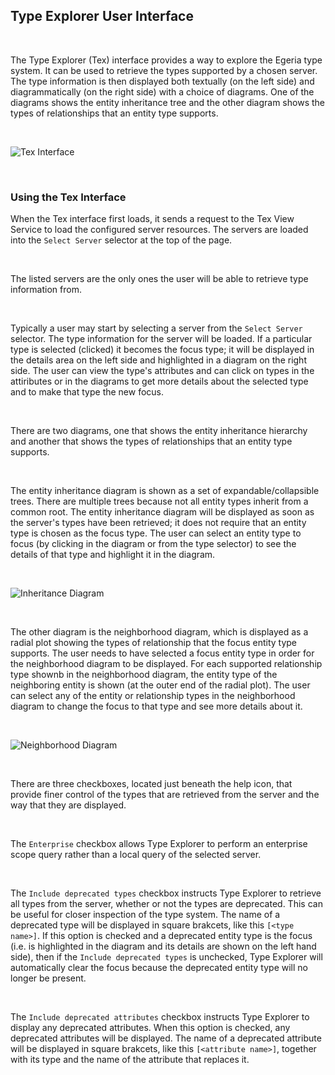 ## Type Explorer User Interface

&nbsp;

The Type Explorer (Tex) interface provides a way to explore the Egeria type system. It can be used to retrieve the types supported by a chosen server. The type information is then displayed both textually (on the left side) and diagrammatically (on the right side) with a choice of diagrams. One of the diagrams shows the entity inheritance tree and the other diagram shows the types of relationships that an entity type supports.

&nbsp;

![Tex Interface](image1)

&nbsp;

### Using the Tex Interface
When the Tex interface first loads, it sends a request to the Tex View Service to load the configured server resources. The servers are loaded into the `Select Server` selector at the top of the page. 

&nbsp;

The listed servers are the only ones the user will be able to retrieve type information from.

&nbsp;

Typically a user may start by selecting a server from the `Select Server` selector. The type information for the server will be loaded. If a particular type is selected (clicked) it becomes the focus type; it will be displayed in the details area on the left side and highlighted in a diagram on the right side. The user can view the type's attributes and can click on types in the attiributes or in the diagrams to get more details about the selected type and to make that type the new focus.

&nbsp;

There are two diagrams, one that shows the entity inheritance hierarchy and another that shows the types of relationships that an entity type supports.

&nbsp;

The entity inheritance diagram is shown as a set of expandable/collapsible trees. There are multiple trees because not all entity types inherit from a common root. The entity inheritance diagram will be displayed as soon as the server's types have been retrieved; it does not require that an entity type is chosen as the focus type. The user can select an entity type to focus (by clicking in the diagram or from the type selector) to see the details of that type and highlight it in the diagram.

&nbsp;

![Inheritance Diagram](image2)

&nbsp;

The other diagram is the neighborhood diagram, which is displayed as a radial plot showing the types of relationship that the focus entity type supports. The user needs to have selected a focus entity type in order for the neighborhood diagram to be displayed. For each supported relationship type shownb in the neighborhood diagram, the entity type of the neighboring entity is shown (at the outer end of the radial plot). The user can select any of the entity or relationship types in the neighborhood diagram to change the focus to that type and see more details about it.

&nbsp;

![Neighborhood Diagram](image3)

&nbsp;

There are three checkboxes, located just beneath the help icon, that provide finer control of the types that are retrieved from the server and the way that they are displayed.

&nbsp;

The `Enterprise` checkbox allows Type Explorer to perform an enterprise scope query rather than a local query of the selected server.

&nbsp;

The `Include deprecated types` checkbox instructs Type Explorer to retrieve all types from the server, whether or not the types are deprecated. This can be useful for closer inspection of the type system. The name of a deprecated type will be displayed in square brakcets, like this `[<type name>]`. If this option is checked and a deprecated entity type is the focus (i.e. is highlighted in the diagram and its details are shown on the left hand side), then if the `Include deprecated types` is unchecked, Type Explorer will
automatically clear the focus because the deprecated entity type will no longer be present.

&nbsp;

The `Include deprecated attributes` checkbox instructs Type Explorer to display any deprecated attributes. When this option is checked, any deprecated attributes will be displayed. The name of a deprecated attribute will be displayed in square brakcets, like this `[<attribute name>]`, together with its type and the name of the attribute that replaces it.

